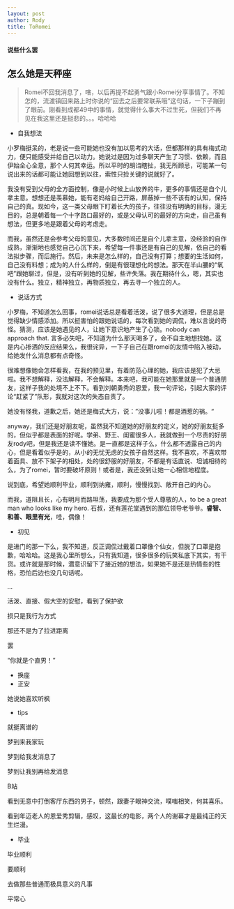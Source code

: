 ```yaml
---
layout: post
author: Rody
title: ToRomei
---
```


#### 说些什么罢

## 怎么她是天秤座

> Romei不回我消息了，嗐，以后再提不起勇气跟小Romei分享事情了。不知怎的，流渡镇回来路上时你说的“回去之后要常联系哦”这句话，一下子蹦到了眼前。刚看到成都49中的事情，就觉得什么事大不过生死，但我们不再见在我这里还是挺悲的。。。哈哈哈

- 自我想法

小罗梅挺呆的，老是说一些可能她也没有加以思考的大话，但都那样的具有梅式动力，便只能感受并给自己以动力。她说过是因为过多聊天产生了习惯、依赖，而且伊始全心全意，那个人何其幸运。所以平时的胡诌瞎扯，我无所顾忌，可能某一句说出来的话都可能让她回想到以往，索性只捡关键的说就好了。

我没有受到父母的全方面控制，像是小时候上山放养的牛，更多的事情还是自个儿拿主意。想想还是羡慕她，能有老妈给自己开路，屏蔽掉一些不该有的认知，保持自己的真。现如今，这一类父母眼下盯着长大的孩子，往往没有明确的目标，漫无目的，总是朝着每一个十字路口最好的，或是父母认可的最好的方向走，自己虽有想法，但更多地是跟着父母的考虑走。

而我，虽然还是会参考父母的意见，大多数时间还是自个儿拿主意，没经验的自作成熟，渐渐地也感觉自己心沉下来，希望每一件事还是有自己的见解，依自己的看法拟步骤，而后施行。然后，未来是怎么样的，自己没有打算；想要的生活如何，自己没有料想；成为的人什么样的，倒是有很理想化的想法。那天在半山腰的“氧吧”跟她聊过，但是，没有听到她的见解，些许失落。我在期待什么，嗯，其实也没有什么。独立，精神独立，再物质独立，再去寻一个独立的人。

- 说话方式

小罗梅，不知道怎么回事，romei说话总是看着活泼，说了很多大道理，但是总是觉得缺少情感添加。所以挺害怕的跟她说话的，每次看到她的调侃，难以言说的奇怪。猜测，应该是她遇见的人，让她下意识地产生了心锁。nobody can approach that. 言多必失吧，不知道为什么那天喝多了，会不自主地想找她。这是内心掺酒的反应结果么，我很诧异，一下子自己在跟romei的友情中陷入被动，给她发什么消息都有点奇怪。

很难想像她会怎样看我，在我的预见里，有着防范心理的她，我应该是犯了大忌啦。我不想解释，没法解释，不会解释。本来吧，我可能在她那里就是一个普通朋友，这样子我的处境不上不下。看到刘朝勇秀的恩爱，我一句评论，引起大家的评论“赶紧了”队形，我就对这次的失态自责了。

她没有怪我，道歉之后，她还是梅式大方，说：”没事儿啦！都是酒惹的祸。“

anyway，我们还是好朋友呢，虽然我不知道她的好朋友的定义，她的好朋友挺多的，但似乎都是表面的好呢。学弟、野王、闺蜜很多人，我就做到一个尽责的好朋友rody吧，但是我还是读不懂她。是一直都是这样子么，什么都不透露自己的内心，但是看着似乎是的，从小的无忧无虑的女孩子自然这样。我不喜欢，不喜欢带着面具、放不下架子的相处，处的很舒服的好朋友，不都是有话直说、坦诚相待的么，为了romei，暂时要破坏原则！或者是，我还没到让她一心相信地程度。

说到底，希望她顺利毕业，顺利到纳雍，顺利，慢慢找到、敞开自己的内心。

而我，道阻且长，心有明月而路坦荡，我要成为那个受人尊敬的人，to be a great man who looks like my hero.  石叔，还有莲花堂遇到的那位领导老爷爷。**睿智、和善、眼里有光**，哇，偶像！

- 初见

是进门的那一下么，我不知道，反正调侃过戴着口罩像个仙女，但脱了口罩是抱歉，哈哈哈。这是我心里所想么，只有我知道，很多很多的玩笑私底下其实，有干货。或许就是那时候，潜意识留下了接近她的想法，如果她不是还是热情些的性格，恐怕后边也没几句话呢。

...

活泼、直接、假大空的安慰，看到了保护欲

损只是我行为方式

那还不是为了拉进距离

罢

“你就是个直男！”

- 换座
- 正安

她说她喜欢听枫

- tips

就挺离谱的

梦到来我家玩

梦到给我发消息了

梦到让我别再给发消息

B站

看到无意中打倒客厅东西的男子，顿然，跟妻子眼神交流，噗嗤相笑，何其喜乐。

看到年迈老人的恩爱秀剪辑，感叹，这最长的电影，两个人的谢幕才是最纯正的天生烂漫。

- 毕业

毕业顺利

要顺利

去做那些普通而极具意义的凡事

平常心

